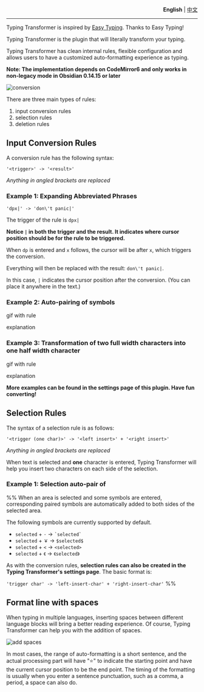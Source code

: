 

<p align="right"><strong>English</strong> | <a href="https://github.com/aptend/typing-transformer-obsidian/blob/main/README-CN.md">中文</a></p>

---

Typing Transformer is inspired by [Easy Typing](https://github.com/Yaozhuwa/easy-typing-obsidian). Thanks to Easy Typing!

Typing Transformer is the plugin that will literally transform your typing.

Typing Transformer has clean internal rules, flexible configuration and allows users to have a customized auto-formatting experience as typing.

**Note: The implementation depends on CodeMirror6 and only works in non-legacy mode in Obsidian 0.14.15 or later**

![conversion](https://user-images.githubusercontent.com/49832303/175769416-c0fce828-cf72-4d2d-b74d-8bf35f78ce27.gif)

There are three main types of rules: 

1. input conversion rules
2. selection rules
3. deletion rules

## Input Conversion Rules

A conversion rule has the following syntax:

```
'<trigger>' -> '<result>'
```
*Anything in angled brackets are replaced*

### Example 1: Expanding Abbreviated Phrases
```
'dpx|' -> 'don\'t panic|'
```
The trigger of the rule is `dpx|`

**Notice `|` in both the trigger and the result. It indicates where cursor position should be for the rule to be triggered.**

When `dp` is entered and `x` follows, the cursor will be after `x`, which triggers the conversion. 

Everything will then be replaced with the result: `don\'t panic|`.

In this case, `|` indicates the cursor position after the conversion. (You can place it anywhere in the text.)
### Example 2: Auto-pairing of symbols
gif with rule


explanation
### Example 3: Transformation of two full width characters into one half width character
gif with rule

explanation

**More examples can be found in the settings page of this plugin. Have fun converting!**

## Selection Rules

The syntax of a selection rule is as follows:

```
'<trigger (one char)>' -> '<left insert>' + '<right insert>'
```
*Anything in angled brackets are replaced*

When text is selected and **one** character is entered, Typing Transformer will help you insert two characters on each side of the selection.

### Example 1: Selection auto-pair of <angled brackets>



%%
When an area is selected and some symbols are entered, corresponding paired symbols are automatically added to both sides of the selected area.

The following symbols are currently supported by default.

- `selected` + `·` -> `` `selected` ``
- `selected` + `￥` -> `$selected$`
- `selected` + `<`  -> `<selected>`
- `selected` + `《`  -> `《selected》`

As with the conversion rules, **selection rules can also be created in the Typing Transformer's settings page**. The basic format is:

`'trigger char' -> 'left-insert-char' + 'right-insert-char'`
%%

## Format line with spaces

When typing in multiple languages, inserting spaces between different language blocks will bring a better reading experience. Of course, Typing Transformer can help you with the addition of spaces.

![add spaces](https://user-images.githubusercontent.com/49832303/175770015-6dba97d6-5eb2-4d30-a28d-e7ae061c2e7a.gif)

In most cases, the range of auto-formatting is a short sentence, and the actual processing part will have "⭐️" to indicate the starting point and have the current cursor position to be the end point. The timing of the formatting is usually when you enter a sentence punctuation, such as a comma, a period, a space can also do.